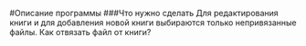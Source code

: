#Описание программы
###Что нужно сделать
Для редактирования книги и для добавления новой книги выбираются только непривязанные файлы. Как отвязать файл от книги?
